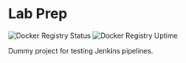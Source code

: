 # Lab Prep

![Docker Registry Status](https://services.rigslab.com/api/badge/34/status?style=for-the-badge) ![Docker Registry Uptime](https://services.rigslab.com/api/badge/34/uptime?style=for-the-badge)


Dummy project for testing Jenkins pipelines.